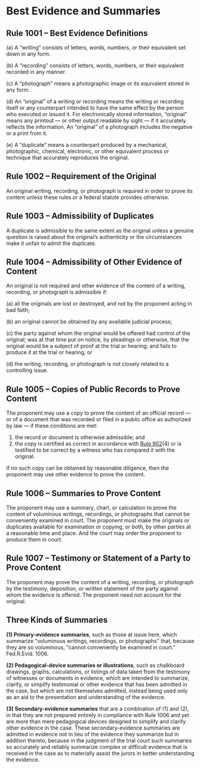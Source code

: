 # Best Evidence and Summaries

## Rule 1001 – Best Evidence Definitions

(a) A “writing” consists of letters, words, numbers, or their equivalent set down in any form.

(b) A “recording” consists of letters, words, numbers, or their equivalent recorded in any manner.

(c) A “photograph” means a photographic image or its equivalent stored in any form.

(d) An “original” of a writing or recording means the writing or recording itself or any counterpart intended to have the same effect by the person who executed or issued it. For electronically stored information, “original” means any printout — or other output readable by sight — if it accurately reflects the information. An “original” of a photograph includes the negative or a print from it.

(e) A “duplicate” means a counterpart produced by a mechanical, photographic, chemical, electronic, or other equivalent process or technique that accurately reproduces the original.

## Rule 1002 – Requirement of the Original

An original writing, recording, or photograph is required in order to prove its content unless these rules or a federal statute provides otherwise.

## Rule 1003 – Admissibility of Duplicates

A duplicate is admissible to the same extent as the original unless a genuine question is raised about the original’s authenticity or the circumstances make it unfair to admit the duplicate.

## Rule 1004 – Admissibility of Other Evidence of Content

An original is not required and other evidence of the content of a writing, recording, or photograph is admissible if:

(a) all the originals are lost or destroyed, and not by the proponent acting in bad faith;

(b) an original cannot be obtained by any available judicial process;

(c) the party against whom the original would be offered had control of the original; was at that time put on notice, by pleadings or otherwise, that the original would be a subject of proof at the trial or hearing; and fails to produce it at the trial or hearing; or

(d) the writing, recording, or photograph is not closely related to a controlling issue.

## Rule 1005 – Copies of Public Records to Prove Content

The proponent may use a copy to prove the content of an official record — or of a document that was recorded or filed in a public office as authorized by law — if these conditions are met:&#x20;

1. the record or document is otherwise admissible; and&#x20;
2. the copy is certified as correct in accordance with [Rule 902](https://www.rulesofevidence.org/article-ix/rule-902/)(4) or is testified to be correct by a witness who has compared it with the original.&#x20;

If no such copy can be obtained by reasonable diligence, then the proponent may use other evidence to prove the content.

## Rule 1006 – Summaries to Prove Content

The proponent may use a summary, chart, or calculation to prove the content of voluminous writings, recordings, or photographs that cannot be conveniently examined in court. The proponent must make the originals or duplicates available for examination or copying, or both, by other parties at a reasonable time and place. And the court may order the proponent to produce them in court.

## Rule 1007 – Testimony or Statement of a Party to Prove Content

The proponent may prove the content of a writing, recording, or photograph by the testimony, deposition, or written statement of the party against whom the evidence is offered. The proponent need not account for the original.

## Three Kinds of Summaries

**(1) Primary-evidence summaries**, such as those at issue here, which summarize "voluminous writings, recordings, or photographs" that, because they are so voluminous, "cannot conveniently be examined in court." Fed.R.Evid. 1006.

**(2) Pedagogical-device summaries or illustrations**, such as chalkboard drawings, graphs, calculations, or listings of data taken from the testimony of witnesses or documents in evidence, which are intended to summarize, clarify, or simplify testimonial or other evidence that has been admitted in the case, but which are not themselves admitted, instead being used only as an aid to the presentation and understanding of the evidence.

**(3) Secondary-evidence summaries** that are a combination of (1) and (2), in that they are not prepared entirely in compliance with Rule 1006 and yet are more than mere pedagogical devices designed to simplify and clarify other evidence in the case. These secondary-evidence summaries are admitted in evidence not in lieu of the evidence they summarize but in addition thereto, because in the judgment of the trial court such summaries so accurately and reliably summarize complex or difficult evidence that is received in the case as to materially assist the jurors in better understanding the evidence.
